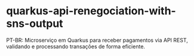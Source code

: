 # quarkus-api-renegociation-with-sns-output
PT-BR: Microserviço em Quarkus para receber pagamentos via API REST, validando e processando transações de forma eficiente.
